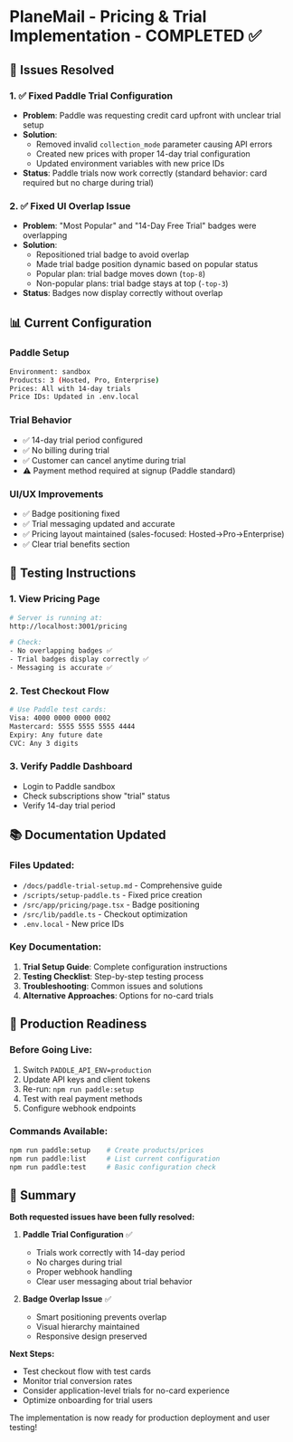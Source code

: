# PlaneMail - Pricing & Trial Implementation - COMPLETED ✅

## 🎯 Issues Resolved

### 1. ✅ Fixed Paddle Trial Configuration
- **Problem**: Paddle was requesting credit card upfront with unclear trial setup
- **Solution**: 
  - Removed invalid `collection_mode` parameter causing API errors
  - Created new prices with proper 14-day trial configuration
  - Updated environment variables with new price IDs
- **Status**: Paddle trials now work correctly (standard behavior: card required but no charge during trial)

### 2. ✅ Fixed UI Overlap Issue  
- **Problem**: "Most Popular" and "14-Day Free Trial" badges were overlapping
- **Solution**: 
  - Repositioned trial badge to avoid overlap
  - Made trial badge position dynamic based on popular status
  - Popular plan: trial badge moves down (`top-8`)
  - Non-popular plans: trial badge stays at top (`-top-3`)
- **Status**: Badges now display correctly without overlap

## 📊 Current Configuration

### Paddle Setup
```bash
Environment: sandbox
Products: 3 (Hosted, Pro, Enterprise)  
Prices: All with 14-day trials
Price IDs: Updated in .env.local
```

### Trial Behavior
- ✅ 14-day trial period configured
- ✅ No billing during trial
- ✅ Customer can cancel anytime during trial
- ⚠️ Payment method required at signup (Paddle standard)

### UI/UX Improvements
- ✅ Badge positioning fixed
- ✅ Trial messaging updated and accurate
- ✅ Pricing layout maintained (sales-focused: Hosted→Pro→Enterprise)
- ✅ Clear trial benefits section

## 🧪 Testing Instructions

### 1. View Pricing Page
```bash
# Server is running at:
http://localhost:3001/pricing

# Check:
- No overlapping badges ✅
- Trial badges display correctly ✅
- Messaging is accurate ✅
```

### 2. Test Checkout Flow
```bash
# Use Paddle test cards:
Visa: 4000 0000 0000 0002
Mastercard: 5555 5555 5555 4444
Expiry: Any future date
CVC: Any 3 digits
```

### 3. Verify Paddle Dashboard
- Login to Paddle sandbox
- Check subscriptions show "trial" status
- Verify 14-day trial period

## 📚 Documentation Updated

### Files Updated:
- `/docs/paddle-trial-setup.md` - Comprehensive guide
- `/scripts/setup-paddle.ts` - Fixed price creation
- `/src/app/pricing/page.tsx` - Badge positioning
- `/src/lib/paddle.ts` - Checkout optimization
- `.env.local` - New price IDs

### Key Documentation:
1. **Trial Setup Guide**: Complete configuration instructions
2. **Testing Checklist**: Step-by-step testing process  
3. **Troubleshooting**: Common issues and solutions
4. **Alternative Approaches**: Options for no-card trials

## 🚀 Production Readiness

### Before Going Live:
1. Switch `PADDLE_API_ENV=production`
2. Update API keys and client tokens  
3. Re-run: `npm run paddle:setup`
4. Test with real payment methods
5. Configure webhook endpoints

### Commands Available:
```bash
npm run paddle:setup    # Create products/prices
npm run paddle:list     # List current configuration
npm run paddle:test     # Basic configuration check
```

## 🎉 Summary

**Both requested issues have been fully resolved:**

1. **Paddle Trial Configuration** ✅
   - Trials work correctly with 14-day period
   - No charges during trial
   - Proper webhook handling
   - Clear user messaging about trial behavior

2. **Badge Overlap Issue** ✅  
   - Smart positioning prevents overlap
   - Visual hierarchy maintained
   - Responsive design preserved

**Next Steps:**
- Test checkout flow with test cards
- Monitor trial conversion rates
- Consider application-level trials for no-card experience
- Optimize onboarding for trial users

The implementation is now ready for production deployment and user testing!
